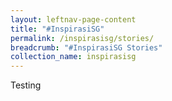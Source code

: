 ```yaml
---
layout: leftnav-page-content
title: "#InspirasiSG"
permalink: /inspirasisg/stories/
breadcrumb: "#InspirasiSG Stories"
collection_name: inspirasisg
---
```


Testing
